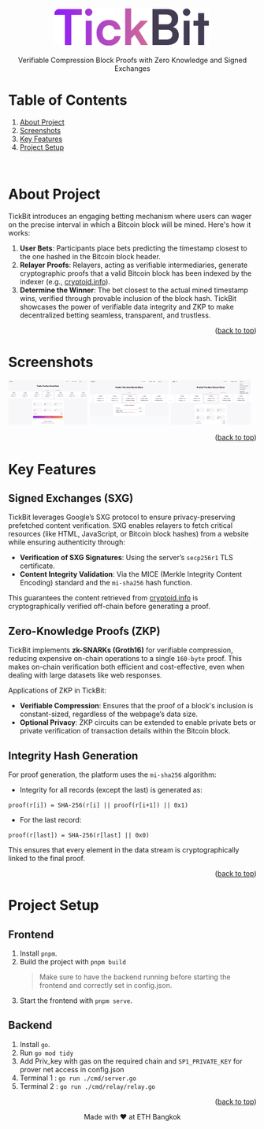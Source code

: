 <div align="center">
  <a href="https://github.com/yash25198/TickBit">
    <img src=".github/assets/TickBit.png" alt="Logo" height="80" style="border-radius: 16px;">
  </a>

  <p align="center">
    Verifiable Compression Block Proofs with Zero Knowledge and Signed Exchanges
  </p>
</div>

# Table of Contents

  <ol>
    <li><a href="#about-project">About Project</a></li>
    <li><a href="#screenshots">Screenshots</a></li>
    <li><a href="#key-features">Key Features</a></li>
    <li><a href="#project-setup">Project Setup</a></li>
    </li>
  </ol>

</br>

# About Project

TickBit introduces an engaging betting mechanism where users can wager on the precise interval in which a Bitcoin block will be mined. Here's how it works:

1. **User Bets**: Participants place bets predicting the timestamp closest to the one hashed in the Bitcoin block header.
2. **Relayer Proofs**: Relayers, acting as verifiable intermediaries, generate cryptographic proofs that a valid Bitcoin block has been indexed by the indexer (e.g., [cryptoid.info](https://cryptoid.info)).
3. **Determine the Winner**: The bet closest to the actual mined timestamp wins, verified through provable inclusion of the block hash.
   TickBit showcases the power of verifiable data integrity and ZKP to make decentralized betting seamless, transparent, and trustless.

<p align="right">(<a href="#table-of-contents">back to top</a>)</p>

# Screenshots

<p float="left">
  <img src=".github/assets/ss-1.png" width="32%" />
  <img src=".github/assets/ss-2.png" width="32%" /> 
  <img src=".github/assets/ss-3.png" width="32%" />
</p>

<p align="right">(<a href="#table-of-contents">back to top</a>)</p>

# Key Features

## Signed Exchanges (SXG)

TickBit leverages Google’s SXG protocol to ensure privacy-preserving prefetched content verification. SXG enables relayers to fetch critical resources (like HTML, JavaScript, or Bitcoin block hashes) from a website while ensuring authenticity through:

-   **Verification of SXG Signatures**: Using the server’s `secp256r1` TLS certificate.
-   **Content Integrity Validation**: Via the MICE (Merkle Integrity Content Encoding) standard and the `mi-sha256` hash function.

This guarantees the content retrieved from [cryptoid.info](https://cryptoid.info) is cryptographically verified off-chain before generating a proof.

## Zero-Knowledge Proofs (ZKP)

TickBit implements **zk-SNARKs (Groth16)** for verifiable compression, reducing expensive on-chain operations to a single `160-byte` proof. This makes on-chain verification both efficient and cost-effective, even when dealing with large datasets like web responses.

Applications of ZKP in TickBit:

-   **Verifiable Compression**: Ensures that the proof of a block's inclusion is constant-sized, regardless of the webpage’s data size.
-   **Optional Privacy**: ZKP circuits can be extended to enable private bets or private verification of transaction details within the Bitcoin block.

## Integrity Hash Generation

For proof generation, the platform uses the `mi-sha256` algorithm:

-   Integrity for all records (except the last) is generated as:

```
proof(r[i]) = SHA-256(r[i] || proof(r[i+1]) || 0x1)
```

-   For the last record:

```
proof(r[last]) = SHA-256(r[last] || 0x0)
```

This ensures that every element in the data stream is cryptographically linked to the final proof.

<p align="right">(<a href="#table-of-contents">back to top</a>)</p>

# Project Setup

## Frontend

1. Install `pnpm`.
2. Build the project with `pnpm build`
    > Make sure to have the backend running before starting the frontend and correctly set in config.json.
3. Start the frontend with `pnpm serve`.

## Backend

1. Install `go`.
2. Run `go mod tidy`
3. Add Priv_key with gas on the required chain and `SP1_PRIVATE_KEY` for prover net access in config.json
4. Terminal 1 : `go run ./cmd/server.go`
5. Terminal 2 : `go run ./cmd/relay/relay.go`

<p align="right">(<a href="#table-of-contents">back to top</a>)</p>

<p align="center">Made with ❤️ at ETH Bangkok</p>
